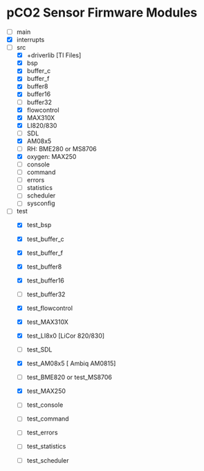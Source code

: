 # pCO2 Sensor Firmware Modules


- [ ] main
- [x] interrupts
- [ ] src
    - [x] +driverlib [TI Files]
    - [x] bsp
    - [x] buffer_c
    - [x] buffer_f 
    - [x] buffer8
    - [x] buffer16
    - [ ] buffer32
    - [x] flowcontrol
    - [x] MAX310X
    - [x] LI820/830
    - [ ] SDL
    - [x] AM08x5
    - [ ] RH: BME280 or MS8706
    - [x] oxygen: MAX250
    - [ ] console
    - [ ] command
    - [ ] errors
    - [ ] statistics
    - [ ] scheduler
    - [ ] sysconfig
- [ ] test
    - [x] test_bsp
    - [x] test_buffer_c
    - [x] test_buffer_f
    - [x] test_buffer8
    - [x] test_buffer16
    - [ ] test_buffer32
    - [x] test_flowcontrol
    - [x] test_MAX310X
    - [x] test_LI8x0  [LiCor 820/830]
    - [ ] test_SDL
    - [x] test_AM08x5  [ Ambiq AM0815]
    - [ ] test_BME820 or test_MS8706
    - [x] test_MAX250
    - [ ] test_console
    - [ ] test_command
    - [ ] test_errors
    - [ ] test_statistics
    - [ ] test_scheduler
    